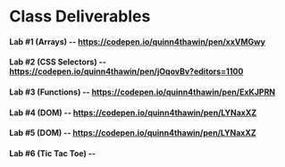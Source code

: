 # Class Deliverables

#### Lab #1 (Arrays) -- https://codepen.io/quinn4thawin/pen/xxVMGwy

#### Lab #2 (CSS Selectors) -- https://codepen.io/quinn4thawin/pen/jOqovBv?editors=1100

#### Lab #3 (Functions) -- https://codepen.io/quinn4thawin/pen/ExKJPRN

#### Lab #4 (DOM) -- https://codepen.io/quinn4thawin/pen/LYNaxXZ

#### Lab #5 (DOM) -- https://codepen.io/quinn4thawin/pen/LYNaxXZ

#### Lab #6 (Tic Tac Toe) --  
